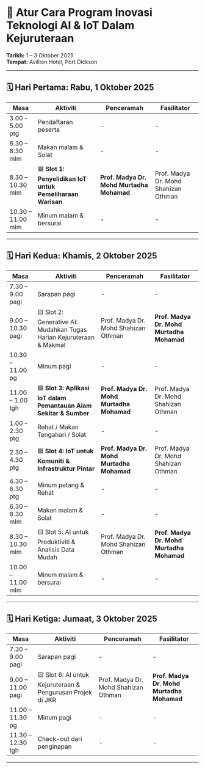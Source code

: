 
# 📅 Atur Cara Program Inovasi Teknologi AI & IoT Dalam Kejuruteraan
**Tarikh:** 1 – 3 Oktober 2025  
**Tempat:** Avillion Hotel, Port Dickson

---

## 🗓️ Hari Pertama: Rabu, 1 Oktober 2025

| Masa              | Aktiviti                                                    | Penceramah                                      | Fasilitator                                     |
|-------------------|-------------------------------------------------------------|--------------------------------------------------|--------------------------------------------------|
| 3.00 – 5.00 ptg   | Pendaftaran peserta                                         | -                                                | -                                                |
| 6.30 – 8.30 mlm   | Makan malam & Solat                                         | -                                                | -                                                |
| 8.30 – 10.30 mlm  | 🟦 **Slot 1: Penyelidikan IoT untuk Pemeliharaan Warisan** | **Prof. Madya Dr. Mohd Murtadha Mohamad**        | Prof. Madya Dr. Mohd Shahizan Othman            |
| 10.30 – 11.00 mlm | Minum malam & bersurai                                      | -                                                | -                                                |

---

## 🗓️ Hari Kedua: Khamis, 2 Oktober 2025

| Masa              | Aktiviti                                                            | Penceramah                                      | Fasilitator                                     |
|-------------------|---------------------------------------------------------------------|--------------------------------------------------|--------------------------------------------------|
| 7.30 – 9.00 pagi  | Sarapan pagi                                                        | -                                                | -                                                |
| 9.00 – 10.30 pagi | 🟨 Slot 2: Generative AI: Mudahkan Tugas Harian Kejuruteraan & Makmal | Prof. Madya Dr. Mohd Shahizan Othman             | **Prof. Madya Dr. Mohd Murtadha Mohamad**       |
| 10.30 – 11.00 pg  | Minum pagi                                                          | -                                                | -                                                |
| 11.00 – 1.00 tgh  | 🟦 **Slot 3: Aplikasi IoT dalam Pemantauan Alam Sekitar & Sumber** | **Prof. Madya Dr. Mohd Murtadha Mohamad**        | Prof. Madya Dr. Mohd Shahizan Othman            |
| 1.00 – 2.30 ptg   | Rehat / Makan Tengahari / Solat                                     | -                                                | -                                                |
| 2.30 – 4.30 ptg   | 🟦 **Slot 4: IoT untuk Komuniti & Infrastruktur Pintar**           | **Prof. Madya Dr. Mohd Murtadha Mohamad**        | Prof. Madya Dr. Mohd Shahizan Othman            |
| 4.30 – 6.30 ptg   | Minum petang & Rehat                                                | -                                                | -                                                |
| 6.30 – 8.30 mlm   | Makan malam & Solat                                                 | -                                                | -                                                |
| 8.30 – 10.30 mlm  | 🟨 Slot 5: AI untuk Produktiviti & Analisis Data Mudah             | Prof. Madya Dr. Mohd Shahizan Othman             | **Prof. Madya Dr. Mohd Murtadha Mohamad**       |
| 10.00 – 11.00 mlm | Minum malam & bersurai                                              | -                                                | -                                                |

---

## 🗓️ Hari Ketiga: Jumaat, 3 Oktober 2025

| Masa              | Aktiviti                                                           | Penceramah                                      | Fasilitator                                     |
|-------------------|--------------------------------------------------------------------|--------------------------------------------------|--------------------------------------------------|
| 7.30 – 9.00 pagi  | Sarapan pagi                                                       | -                                                | -                                                |
| 9.00 – 11.00 pagi | 🟨 Slot 6: AI untuk Kejuruteraan & Pengurusan Projek di JKR       | Prof. Madya Dr. Mohd Shahizan Othman             | **Prof. Madya Dr. Mohd Murtadha Mohamad**       |
| 11.00 – 11.30 pg  | Minum pagi                                                         | -                                                | -                                                |
| 11.30 – 12.30 tgh | Check-out dari penginapan                                          | -                                                | -                                                |

---

